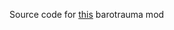 Source code for [this](https://steamcommunity.com/sharedfiles/filedetails/?id=3438745304) barotrauma mod
